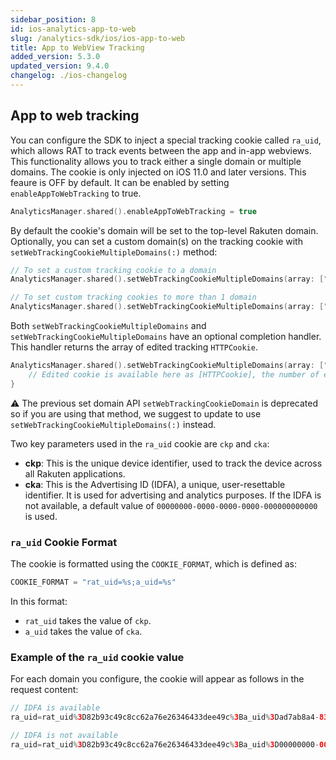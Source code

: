 ```yaml
---
sidebar_position: 8
id: ios-analytics-app-to-web
slug: /analytics-sdk/ios/ios-app-to-web
title: App to WebView Tracking
added_version: 5.3.0
updated_version: 9.4.0
changelog: ./ios-changelog
---
```


## App to web tracking

You can configure the SDK to inject a special tracking cookie called `ra_uid`, which allows RAT to track events between the app and in-app webviews. This functionality allows you to track either a single domain or multiple domains. The cookie is only injected on iOS 11.0 and later versions. This feaure is OFF by default. It can be enabled by setting `enableAppToWebTracking` to true.

```swift
AnalyticsManager.shared().enableAppToWebTracking = true
```

By default the cookie's domain will be set to the top-level Rakuten domain. Optionally, you can set a custom domain(s) on the tracking cookie with `setWebTrackingCookieMultipleDomains(:)` method:

```swift
// To set a custom tracking cookie to a domain
AnalyticsManager.shared().setWebTrackingCookieMultipleDomains(array: [".my-domain.co.jp"])

// To set custom tracking cookies to more than 1 domain
AnalyticsManager.shared().setWebTrackingCookieMultipleDomains(array: [".my-domain.co.jp", ".example-domain.com"])
```

Both `setWebTrackingCookieMultipleDomains` and `setWebTrackingCookieMultipleDomains` have an optional completion handler. This handler returns the array of edited tracking `HTTPCookie`.

```swift
AnalyticsManager.shared().setWebTrackingCookieMultipleDomains(array: [".my-domain.co.jp", ".example-domain.com"]) { [weak self] trackingCookies in
    // Edited cookie is available here as [HTTPCookie], the number of elements depends on the passed domain(s)
}
```

⚠️ The previous set domain API `setWebTrackingCookieDomain` is deprecated so if you are using that method, we suggest to update to use `setWebTrackingCookieMultipleDomains(:)` instead.

Two key parameters used in the `ra_uid` cookie are `ckp` and `cka`:
- **ckp**: This is the unique device identifier, used to track the device across all Rakuten applications.
- **cka**: This is the Advertising ID (IDFA), a unique, user-resettable identifier. It is used for advertising and analytics purposes. If the IDFA is not available, a default value of `00000000-0000-0000-0000-000000000000` is used.

### `ra_uid` Cookie Format
The cookie is formatted using the `COOKIE_FORMAT`, which is defined as:
```swift
COOKIE_FORMAT = "rat_uid=%s;a_uid=%s"
```
In this format:  
* `rat_uid` takes the value of `ckp`.
* `a_uid` takes the value of `cka`.

### Example of the `ra_uid` cookie value

For each domain you configure, the cookie will appear as follows in the request content:

```swift
// IDFA is available
ra_uid=rat_uid%3D82b93c49c8cc62a76e26346433dee49c%3Ba_uid%3Dad7ab8a4-83c8-4ae2-b31f-20b453a62621

// IDFA is not available
ra_uid=rat_uid%3D82b93c49c8cc62a76e26346433dee49c%3Ba_uid%3D00000000-0000-0000-0000-000000000000
```
